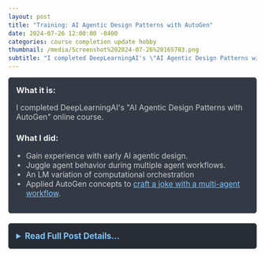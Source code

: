 ```yaml
---
layout: post
title: "Training: AI Agentic Design Patterns with AutoGen"
date: 2024-07-26 12:00:00 -0400
categories: course completion update hobby
thumbnail: /media/Screenshot%202024-07-26%20165703.png
subtitle: "I completed DeepLearningAI's \"AI Agentic Design Patterns with AutoGen\" online course."
---
```


<div style="padding: 15px; border: 1px solid #555; border-radius: 5px; margin-bottom: 20px; background-color: #333a45;">
  <h3 style="margin-top: 0; color: #eee;">What it is:</h3>
  <p style="font-size: 1.1em; color: #ccc;">I completed DeepLearningAI's "AI Agentic Design Patterns with AutoGen" online course.</p>
  
  <h3 style="color: #eee;">What I did:</h3>
  <ul style="font-size: 1.1em; list-style-type: disc; padding-left: 20px; color: #ccc;">
    <li>Gain experience with early AI agentic design.</li>
    <li>Juggle agent behavior during multiple agent workflows.</li>
    <li>An LM variation of computational orchestration</li>
    <li>Applied AutoGen concepts to <a href="https://yurigushiken.github.io/autogen/update/hobby/2024/06/15/Autogen.html" style="color: #7cc5ff;">craft a joke with a multi-agent workflow</a>.</li>
  </ul>
</div>

<details style="margin-bottom: 20px; background-color: #282c34; padding: 15px; border-radius: 5px; border: 1px solid #444;">
  <summary style="cursor: pointer; font-weight: bold; color: #7cc5ff; font-size: 1.2em;">Read Full Post Details...</summary>
  <div style="padding-top: 15px; color: #bbb;" markdown="1">

![Course Completion Screenshot](/media/Screenshot%202024-07-26%20165703.png)

I completed the "AI Agentic Design Patterns with AutoGen" course offered by DeepLearning.AI. This course covers multi-agent conversation, sequential chats, and planning with AI.

For more details on the course see [here](https://learn.deeplearning.ai/courses/ai-agentic-design-patterns-with-autogen/lesson/1/introduction).

  </div>
</details>